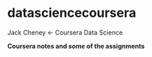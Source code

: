 # datasciencecoursera
Jack Cheney &lt;- Coursera Data Science

**Coursera notes and _some_ of the assignments**
